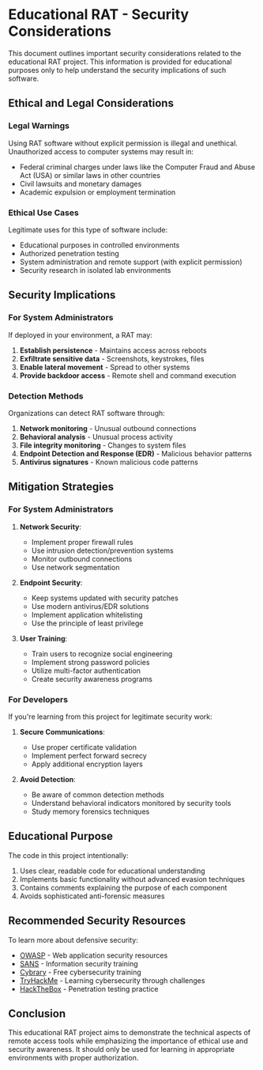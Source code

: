 # Educational RAT - Security Considerations

This document outlines important security considerations related to the educational RAT project. This information is provided for educational purposes only to help understand the security implications of such software.

## Ethical and Legal Considerations

### Legal Warnings

Using RAT software without explicit permission is illegal and unethical. Unauthorized access to computer systems may result in:

- Federal criminal charges under laws like the Computer Fraud and Abuse Act (USA) or similar laws in other countries
- Civil lawsuits and monetary damages
- Academic expulsion or employment termination

### Ethical Use Cases

Legitimate uses for this type of software include:

- Educational purposes in controlled environments
- Authorized penetration testing
- System administration and remote support (with explicit permission)
- Security research in isolated lab environments

## Security Implications

### For System Administrators

If deployed in your environment, a RAT may:

1. **Establish persistence** - Maintains access across reboots
2. **Exfiltrate sensitive data** - Screenshots, keystrokes, files
3. **Enable lateral movement** - Spread to other systems
4. **Provide backdoor access** - Remote shell and command execution

### Detection Methods

Organizations can detect RAT software through:

1. **Network monitoring** - Unusual outbound connections
2. **Behavioral analysis** - Unusual process activity
3. **File integrity monitoring** - Changes to system files
4. **Endpoint Detection and Response (EDR)** - Malicious behavior patterns
5. **Antivirus signatures** - Known malicious code patterns

## Mitigation Strategies

### For System Administrators

1. **Network Security**:

   - Implement proper firewall rules
   - Use intrusion detection/prevention systems
   - Monitor outbound connections
   - Use network segmentation

2. **Endpoint Security**:

   - Keep systems updated with security patches
   - Use modern antivirus/EDR solutions
   - Implement application whitelisting
   - Use the principle of least privilege

3. **User Training**:
   - Train users to recognize social engineering
   - Implement strong password policies
   - Utilize multi-factor authentication
   - Create security awareness programs

### For Developers

If you're learning from this project for legitimate security work:

1. **Secure Communications**:

   - Use proper certificate validation
   - Implement perfect forward secrecy
   - Apply additional encryption layers

2. **Avoid Detection**:
   - Be aware of common detection methods
   - Understand behavioral indicators monitored by security tools
   - Study memory forensics techniques

## Educational Purpose

The code in this project intentionally:

1. Uses clear, readable code for educational understanding
2. Implements basic functionality without advanced evasion techniques
3. Contains comments explaining the purpose of each component
4. Avoids sophisticated anti-forensic measures

## Recommended Security Resources

To learn more about defensive security:

- [OWASP](https://owasp.org/) - Web application security resources
- [SANS](https://www.sans.org/) - Information security training
- [Cybrary](https://www.cybrary.it/) - Free cybersecurity training
- [TryHackMe](https://tryhackme.com/) - Learning cybersecurity through challenges
- [HackTheBox](https://www.hackthebox.eu/) - Penetration testing practice

## Conclusion

This educational RAT project aims to demonstrate the technical aspects of remote access tools while emphasizing the importance of ethical use and security awareness. It should only be used for learning in appropriate environments with proper authorization.
